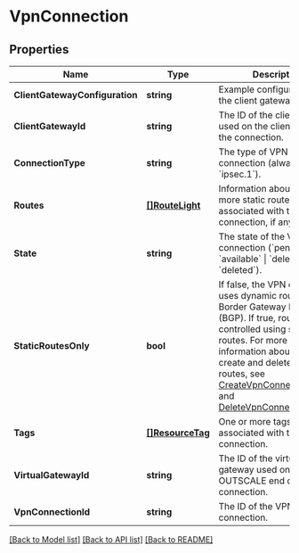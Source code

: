 # VpnConnection

## Properties

Name | Type | Description | Notes
------------ | ------------- | ------------- | -------------
**ClientGatewayConfiguration** | **string** | Example configuration for the client gateway. | [optional] 
**ClientGatewayId** | **string** | The ID of the client gateway used on the client end of the connection. | [optional] 
**ConnectionType** | **string** | The type of VPN connection (always &#x60;ipsec.1&#x60;). | [optional] 
**Routes** | [**[]RouteLight**](RouteLight.md) | Information about one or more static routes associated with the VPN connection, if any. | [optional] 
**State** | **string** | The state of the VPN connection (&#x60;pending&#x60; \\| &#x60;available&#x60; \\| &#x60;deleting&#x60; \\| &#x60;deleted&#x60;). | [optional] 
**StaticRoutesOnly** | **bool** | If false, the VPN connection uses dynamic routing with Border Gateway Protocol (BGP). If true, routing is controlled using static routes. For more information about how to create and delete static routes, see [CreateVpnConnectionRoute](#createvpnconnectionroute) and [DeleteVpnConnectionRoute](#deletevpnconnectionroute). | [optional] 
**Tags** | [**[]ResourceTag**](ResourceTag.md) | One or more tags associated with the VPN connection. | [optional] 
**VirtualGatewayId** | **string** | The ID of the virtual gateway used on the OUTSCALE end of the connection. | [optional] 
**VpnConnectionId** | **string** | The ID of the VPN connection. | [optional] 

[[Back to Model list]](../README.md#documentation-for-models) [[Back to API list]](../README.md#documentation-for-api-endpoints) [[Back to README]](../README.md)


